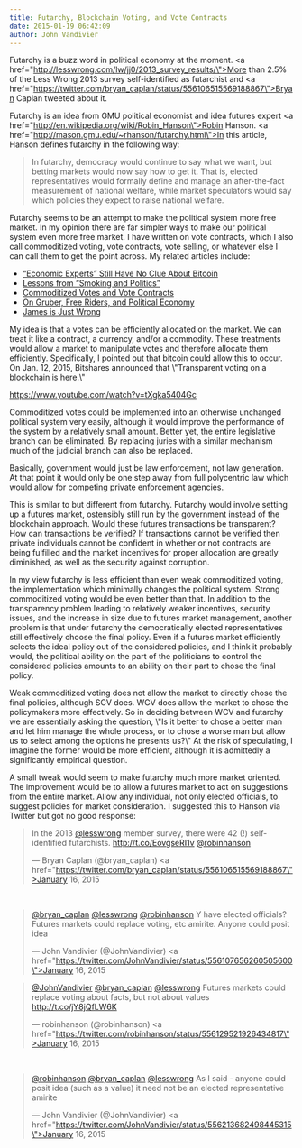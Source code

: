 ```yaml
---
title: Futarchy, Blockchain Voting, and Vote Contracts
date: 2015-01-19 06:42:09
author: John Vandivier
---
```




Futarchy is a buzz word in political economy at the moment. <a href=\"http://lesswrong.com/lw/jj0/2013_survey_results/\">More than 2.5% of the Less Wrong 2013 survey </a>self-identified as futarchist and <a href=\"https://twitter.com/bryan_caplan/status/556106515569188867\">Bryan Caplan tweeted about it</a>.

Futarchy is an idea from GMU political economist and idea futures expert <a href=\"http://en.wikipedia.org/wiki/Robin_Hanson\">Robin Hanson</a>. <a href=\"http://mason.gmu.edu/~rhanson/futarchy.html\">In this article</a>, Hanson defines futarchy in the following way:
<blockquote>In futarchy, democracy would continue to say what we want, but betting markets would now say how to get it. That is, elected representatives would formally define and manage an after-the-fact measurement of national welfare, while market speculators would say which policies they expect to raise national welfare.</blockquote>
Futarchy seems to be an attempt to make the political system more free market. In my opinion there are far simpler ways to make our political system even more free market. I have written on vote contracts, which I also call commoditized voting, vote contracts, vote selling, or whatever else I can call them to get the point across. My related articles include:
<ul>
	<li><a href=\"http://www.afterecon.com/economics-and-finance/economic-experts-still-have-no-clue-about-bitcoin/\">“Economic Experts” Still Have No Clue About Bitcoin</a></li>
	<li><a href=\"http://www.afterecon.com/theoretical-development-and-application/lessons-smoking-politics/\">Lessons from “Smoking and Politics”</a></li>
	<li><a href=\"http://www.afterecon.com/economics-and-finance/commoditized-votes-vote-contracts/\">Commoditized Votes and Vote Contracts</a></li>
	<li><a href=\"http://www.afterecon.com/economics-and-finance/gruber-free-riders-political-economy/\">On Gruber, Free Riders, and Political Economy</a></li>
	<li><a href=\"http://www.afterecon.com/economics-and-finance/james-just-wrong/\">James is Just Wrong</a></li>
</ul>
My idea is that a votes can be efficiently allocated on the market. We can treat it like a contract, a currency, and/or a commodity. These treatments would allow a market to manipulate votes and therefore allocate them efficiently. Specifically, I pointed out that bitcoin could allow this to occur. On Jan. 12, 2015, Bitshares announced that \"Transparent voting on a blockchain is here.\"

https://www.youtube.com/watch?v=tXgka5404Gc
<p style=\"text-align: left;\">Commoditized votes could be implemented into an otherwise unchanged political system very easily, although it would improve the performance of the system by a relatively small amount. Better yet, the entire legislative branch can be eliminated. By replacing juries with a similar mechanism much of the judicial branch can also be replaced.</p>
<p style=\"text-align: left;\">Basically, government would just be law enforcement, not law generation. At that point it would only be one step away from full polycentric law which would allow for competing private enforcement agencies.</p>
<p style=\"text-align: left;\">This is similar to but different from futarchy. Futarchy would involve setting up a futures market, ostensibly still run by the government instead of the blockchain approach. Would these futures transactions be transparent? How can transactions be verified? If transactions cannot be verified then private individuals cannot be confident in whether or not contracts are being fulfilled and the market incentives for proper allocation are greatly diminished, as well as the security against corruption.</p>
<p style=\"text-align: left;\">In my view futarchy is less efficient than even weak commoditized voting, the implementation which minimally changes the political system. Strong commoditized voting would be even better than that. In addition to the transparency problem leading to relatively weaker incentives, security issues, and the increase in size due to futures market management, another problem is that under futarchy the democratically elected representatives still effectively choose the final policy. Even if a futures market efficiently selects the ideal policy out of the considered policies, and I think it probably would, the political ability on the part of the politicians to control the considered policies amounts to an ability on their part to chose the final policy.</p>
<p style=\"text-align: left;\">Weak commoditized voting does not allow the market to directly chose the final policies, although SCV does. WCV does allow the market to chose the policymakers more effectively. So in deciding between WCV and futarchy we are essentially asking the question, \"Is it better to chose a better man and let him manage the whole process, or to chose a worse man but allow us to select among the options he presents us?\" At the risk of speculating, I imagine the former would be more efficient, although it is admittedly a significantly empirical question.</p>
<p style=\"text-align: left;\">A small tweak would seem to make futarchy much more market oriented. The improvement would be to allow a futures market to act on suggestions from the entire market. Allow any individual, not only elected officials, to suggest policies for market consideration. I suggested this to Hanson via Twitter but got no good response:</p>

<blockquote class=\"twitter-tweet\" lang=\"en\">In the 2013 <a href=\"https://twitter.com/lesswrong\">@lesswrong</a> member survey, there were 42 (!) self-identified futarchists. <a href=\"http://t.co/EovgseRI1v\">http://t.co/EovgseRI1v</a> <a href=\"https://twitter.com/robinhanson\">@robinhanson</a>

— Bryan Caplan (@bryan_caplan) <a href=\"https://twitter.com/bryan_caplan/status/556106515569188867\">January 16, 2015</a></blockquote>
<script src=\"//platform.twitter.com/widgets.js\" async=\"\" charset=\"utf-8\"></script>

&nbsp;

<blockquote class=\"twitter-tweet\" lang=\"en\">
<a href=\"https://twitter.com/bryan_caplan\">@bryan_caplan</a> <a href=\"https://twitter.com/lesswrong\">@lesswrong</a> <a href=\"https://twitter.com/robinhanson\">@robinhanson</a> Y have elected officials? Futures markets could replace voting, etc amirite. Anyone could posit idea

— John Vandivier (@JohnVandivier) <a href=\"https://twitter.com/JohnVandivier/status/556107656260505600\">January 16, 2015</a>
</blockquote>

<script src=\"//platform.twitter.com/widgets.js\" async=\"\" charset=\"utf-8\"></script>
<blockquote class=\"twitter-tweet\" lang=\"en\"><a href=\"https://twitter.com/JohnVandivier\">@JohnVandivier</a> <a href=\"https://twitter.com/bryan_caplan\">@bryan_caplan</a> <a href=\"https://twitter.com/lesswrong\">@lesswrong</a> Futures markets could replace voting about facts, but not about values <a href=\"http://t.co/jY8jQfLW6K\">http://t.co/jY8jQfLW6K</a>

— robinhanson (@robinhanson) <a href=\"https://twitter.com/robinhanson/status/556129521926434817\">January 16, 2015</a></blockquote>
<script src=\"//platform.twitter.com/widgets.js\" async=\"\" charset=\"utf-8\"></script>

&nbsp;

<blockquote class=\"twitter-tweet\" lang=\"en\">
<a href=\"https://twitter.com/robinhanson\">@robinhanson</a> <a href=\"https://twitter.com/bryan_caplan\">@bryan_caplan</a> <a href=\"https://twitter.com/lesswrong\">@lesswrong</a> As I said - anyone could posit idea (such as a value) it need not be an elected representative amirite

— John Vandivier (@JohnVandivier) <a href=\"https://twitter.com/JohnVandivier/status/556213682498445315\">January 16, 2015</a>
</blockquote>

<script src=\"//platform.twitter.com/widgets.js\" async=\"\" charset=\"utf-8\"></script>